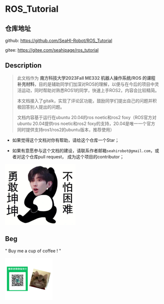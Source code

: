 # ROS_Tutorial



## 仓库地址
github: https://github.com/SeaHI-Robot/ROS_Tutorial

gitee: https://gitee.com/seahipage/ros_tutorial



## Description

>  此文档作为 **南方科技大学2023Fall ME332 机器人操作系统/ROS 的课程补充材料**，目的是辅助同学们加深对ROS的理解，以便与在今后的项目中灵活运动，同时帮助对熟悉ROS1的同学，快速上手ROS2，内容会比较精简。
>
>  
>
>  本文档接入了gitalk，实现了评论区功能，鼓励同学们提出自己的问题并积极回答别人提出的问题。
>
>  
>
>  文档内容基于运行在ubuntu 20.04的ros noetic和ros2 foxy（ROS官方对ubuntu 20.04提供ros noetic和ros2 foxy的支持，20.04是唯一一个官方同时提供支持ros1/ros2的ubuntu版本，推荐使用）



- 如果觉得这个文档对你有帮助，请给这个仓库一个Star；



- 如果有意愿参与这个文档的建设，请联系作者邮箱`seahirobot@gmail.com`，或者对这个仓库pull request， 成为这个项目的contributor；



<img src="docsify_files/_media/brave_kun.png" style="zoom: 30%;" />



## Beg

" Buy me a cup of coffee ! "

<img src="docsify_files/_media/beg.jpg" style="zoom: 15%;" />
